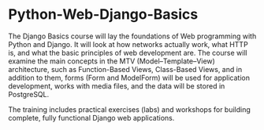# Python-Web-Django-Basics
The Django Basics course will lay the foundations of Web programming with Python and Django. It will look at how networks actually work, what HTTP is, and what the basic principles of web development are. The course will examine the main concepts in the MTV (Model–Template–View) architecture, such as Function-Based Views, Class-Based Views, and in addition to them, forms (Form and ModelForm) will be used for application development, works with media files, and the data will be stored in PostgreSQL.

The training includes practical exercises (labs) and workshops for building complete, fully functional Django web applications.
